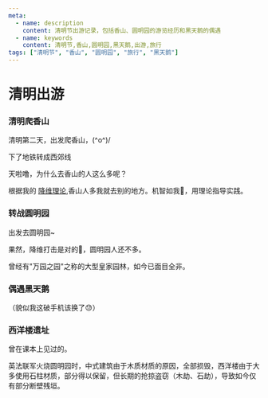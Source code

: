 ```yaml
---
meta:
  - name: description
    content: 清明节出游记录，包括香山、圆明园的游览经历和黑天鹅的偶遇
  - name: keywords
    content: 清明节,香山,圆明园,黑天鹅,出游,旅行
tags: ["清明节", "香山", "圆明园", "旅行", "黑天鹅"]
---
```


# 清明出游

### 清明爬香山

清明第二天，出发爬香山，\(^o^)/

<ImgView title="清明爬香山" url="https://9.z.wiki/images/20220404/73406f1d2b0842368b52b6d75ee7e0bf.png" />


下了地铁转成西郊线

<ImgView title="清明爬香山" url="https://9.z.wiki/images/20220404/554158de6a3b43fc965e12222925f3d1.png" />

<ImgView title="清明爬香山" url="https://9.z.wiki/images/20220404/ada98fee81514e8c826e1a451b7fb9bc.png" />


天啦噜，为什么去香山的人这么多呢？

<ImgView title="清明爬香山" url="https://9.z.wiki/images/20220404/bd215ed8c744487890e7bb7f35677e8c.png" />

<ImgView title="清明爬香山" url="https://9.z.wiki/images/20220404/23953d55461f4031898bf2cbad2ada93.png" />

根据我的 [降维理论](https://z.wiki/life/involution.html),香山人多我就去别的地方。机智如我🧐，用理论指导实践。

<ImgView title="清明爬香山" url="https://0.z.wiki/images/20220404/b68fd905022648578a900124fd2bc953.png" />

### 转战圆明园

出发去圆明园~

<ImgView title="转战圆明园" url="https://0.z.wiki/images/20220404/e3dce0db34b9402984ed0d46264db5f9.png" />

果然，降维打击是对的🤩，圆明园人还不多。

<ImgView title="转战圆明园" url="https://0.z.wiki/images/20220404/510e70480683420c81d209ad2e73279e.png" />

曾经有"万园之园"之称的大型皇家园林，如今已面目全非。

### 偶遇黑天鹅

<ImgView title="偶遇黑天鹅" url="https://0.z.wiki/images/20220404/381402601c3649c9808591ffdd00bcb8.png" />

<ImgView title="偶遇黑天鹅" url="https://7.z.wiki/images/20220404/62f8da9a8e254bc7a0df74cde32f43be.png" />

<ImgView title="偶遇黑天鹅" url="https://7.z.wiki/images/20220404/cb9b0e2c4b5d44d69f118f75938676cf.png" />

（貌似我这破手机该换了😓）

### 西洋楼遗址

曾在课本上见过的。

英法联军火烧圆明园时，中式建筑由于木质材质的原因，全部损毁，西洋楼由于大多使用石柱材质，部分得以保留，但长期的抢掠盗窃（木劫、石劫），导致如今仅有部分断壁残垣。



<ImgView title="西洋楼遗址" url="https://7.z.wiki/images/20220404/186e449ca43040cfa8a3939ebfb93066.png" />



